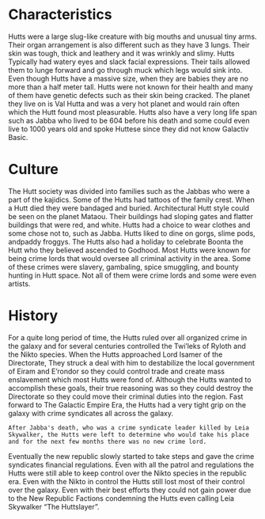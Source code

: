 # Characteristics

Hutts were a large slug-like creature with big mouths and unusual tiny arms.
Their organ arrangement is also different such as they have 3 lungs.
Their skin was tough, thick and leathery and it was wrinkly and slimy.
Hutts Typically had watery eyes and slack facial expressions.
Their tails allowed them to lunge forward and go through muck which legs would sink into.
Even though Hutts have a massive size, when they are babies they are no more than a half meter tall.
Hutts were not known for their health and many of them have genetic defects such as their skin being cracked.
The planet they live on is Val Hutta and was a very hot planet and would rain often which the Hutt found most pleasurable.
Hutts also have a very long life span such as Jabba who lived to be 604 before his death and some could even live to 1000 years old and spoke Huttese since they did not know Galactiv Basic.

# Culture

The Hutt society was divided into families such as the Jabbas who were a part of the kajidics.
Some of the Hutts had tattoos of the family crest.
When a Hutt died they were bandaged and buried.
Architectural Hutt style could be seen on the planet Mataou.
Their buildings had sloping gates and flatter buildings that were red, and white.
Hutts had a choice to wear clothes and some chose not to, such as Jabba.
Hutts liked to dine on gorgs, slime pods, andpaddy froggys.
The Hutts also had a holiday to celebrate Boonta the Hutt who they believed ascended to Godhood.
Most Hutts were known for being crime lords that would oversee all criminal activity in the area.
Some of these crimes were slavery, gambaling, spice smuggling, and bounty hunting in Hutt space.
Not all of them were crime lords and some were even artists.

# History

For a quite long period of time, the Hutts ruled over all organized crime in the galaxy and for several centuries controlled the Twi’leks of Ryloth and the Nikto species.
When the Hutts approached Lord Isamer of the Directorate, They struck a deal with him to destabilize the local government of Eiram and E’rondor so they could control trade and create mass enslavement which most Hutts were fond of.
Although the Hutts wanted to accomplish these goals, their true reasoning was so they could destroy the Directorate so they could move their criminal duties into the region.
Fast forward to The Galactic Empire Era, the Hutts had a very tight grip on the galaxy with crime syndicates all across the galaxy.

```
After Jabba's death, who was a crime syndicate leader killed by Leia Skywalker, the Hutts were left to determine who would take his place and for the next few months there was no new crime lord.
```

Eventually the new republic slowly started to take steps and gave the crime syndicates financial regulations.
Even with all the patrol and regulations the Hutts were still able to keep control over the Nikto species in the republic era.
Even with the Nikto in control the Hutts still lost most of their control over the galaxy.
Even with their best efforts they could not gain power due to the New Republic Factions condemning the Hutts even calling Leia Skywalker “The Huttslayer”.
